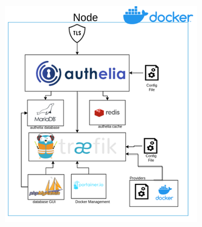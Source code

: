 <p align="center">
    <br />
    <br />
    <img src="../images/Traefik_Solo.png" alt="Traefik_with_prometheus">
    <br />
</p>